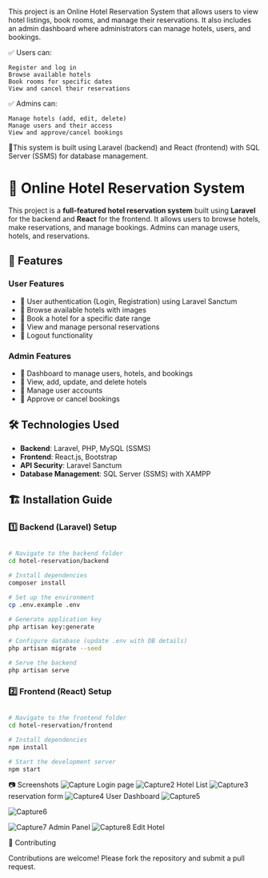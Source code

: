This project is an Online Hotel Reservation System that allows users to view hotel listings, book rooms, and manage their reservations. It also includes an admin dashboard where administrators can manage hotels, users, and bookings.

✅ Users can:

    Register and log in
    Browse available hotels
    Book rooms for specific dates
    View and cancel their reservations

✅ Admins can:

    Manage hotels (add, edit, delete)
    Manage users and their access
    View and approve/cancel bookings

🚀This system is built using Laravel (backend) and React (frontend) with SQL Server (SSMS) for database management. 

# 🏨 Online Hotel Reservation System

This project is a **full-featured hotel reservation system** built using **Laravel** for the backend and **React** for the frontend. It allows users to browse hotels, make reservations, and manage bookings. Admins can manage users, hotels, and reservations.

## 🚀 Features

### **User Features**
- 🔹 User authentication (Login, Registration) using Laravel Sanctum
- 🔹 Browse available hotels with images
- 🔹 Book a hotel for a specific date range
- 🔹 View and manage personal reservations
- 🔹 Logout functionality

### **Admin Features**
- 🔹 Dashboard to manage users, hotels, and bookings
- 🔹 View, add, update, and delete hotels
- 🔹 Manage user accounts
- 🔹 Approve or cancel bookings

## 🛠️ Technologies Used

- **Backend**: Laravel, PHP, MySQL (SSMS)
- **Frontend**: React.js, Bootstrap
- **API Security**: Laravel Sanctum
- **Database Management**: SQL Server (SSMS) with XAMPP

## 🏗️ Installation Guide

### **1️⃣ Backend (Laravel) Setup**

```bash

# Navigate to the backend folder
cd hotel-reservation/backend

# Install dependencies
composer install

# Set up the environment
cp .env.example .env

# Generate application key
php artisan key:generate

# Configure database (update .env with DB details)
php artisan migrate --seed

# Serve the backend
php artisan serve
```
### **2️⃣ Frontend (React) Setup**

```bash

# Navigate to the frontend folder
cd hotel-reservation/frontend

# Install dependencies
npm install

# Start the development server
npm start
```

📷 Screenshots
![Capture](https://github.com/user-attachments/assets/5eb6031a-7075-4c06-b129-5ed6491bea60)
Login page
![Capture2](https://github.com/user-attachments/assets/b0879d49-56bf-417b-82da-895e3ed5d222)
Hotel List
![Capture3](https://github.com/user-attachments/assets/d265838d-8cdf-4241-847b-98bc9a0eee72)
reservation form
![Capture4](https://github.com/user-attachments/assets/2b6b489d-b9cf-4a2b-b6c1-2a9dc4d17eba)
User Dashboard
![Capture5](https://github.com/user-attachments/assets/be493157-fb52-489e-b7a5-048ec619d0d1)

![Capture6](https://github.com/user-attachments/assets/7c0304d5-1680-4da4-b161-b73828679d42)

![Capture7](https://github.com/user-attachments/assets/2c84be2f-d11d-4c5d-a8a2-ceb71f389494)
Admin Panel
![Capture8](https://github.com/user-attachments/assets/e44147cf-aea6-463e-b468-1605cd2f320b)
Edit Hotel


🤝 Contributing

Contributions are welcome! Please fork the repository and submit a pull request.

